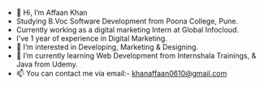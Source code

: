 - 👋 Hi, I’m Affaan Khan
- Studying B.Voc Software Development from Poona College, Pune.
- Currently working as a digital marketing Intern at Global Infocloud.
- I've 1 year of experience in Digital Marketing.
- 👀 I’m interested in Developing, Marketing & Designing.
- 🌱 I’m currently learning Web Development from Internshala Trainings, & Java from Udemy.
- 📫 You can contact me via email:- khanaffaan0610@gmail.com

<!---
affaankhan10/affaankhan10 is a ✨ special ✨ repository because its `README.md` (this file) appears on your GitHub profile.
You can click the Preview link to take a look at your changes.
--->
